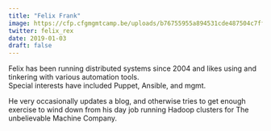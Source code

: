 ```yaml
---
title: "Felix Frank"
image: https://cfp.cfgmgmtcamp.be/uploads/b76755955a894531cde487504c7ff709c963aabb20836cf37d.jpeg
twitter: felix_rex
date: 2019-01-03
draft: false
---
```


Felix has been running distributed systems since 2004 and likes using and tinkering with various automation tools.  
Special interests have included Puppet, Ansible, and mgmt.  

He very occasionally updates a blog, and otherwise tries to get enough exercise to wind down from his day job running Hadoop clusters for The unbelievable Machine Company.  

